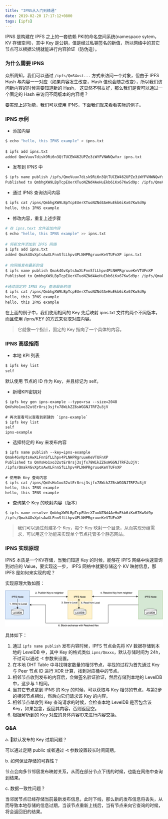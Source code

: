 ```yaml
---
title: "IPNS从入门到精通"
date: 2019-02-20 17:17:12+0800
tags: [ipfs]
---
```


IPNS 是构建在 IPFS 之上的一套依赖 PKI的命名空间系统(namespace sytem， KV 存储空间)，其中 Key 是公钥，值是经过私钥签名的新值，所以网络中的其它节点可以根据公钥就能进行内容验证（防伪造）。 

### 为什么需要 IPNS

众所周知，我们可以通过 `/ipfs/QmS4ust...` 方式来访问一个对象，但由于 IPFS Hash 与内容一一对应（如果内容发生改变，Hash 值也会随之改变），所以我们访问新内容的时候需要知道新的 Hash， 这显然不够友好，那么我们是否可以通过一个固定的 Hash 来访问不同版本的内容呢？

要实现上述功能，我们可以使用 IPNS，下面我们就来看看实际的例子。

### IPNS 示例

- 添加内容

```bash
$ echo "hello, this IPNS example" > ipns.txt

$ ipfs add ipns.txt
added QmeVuuv7disk9Ri6n3QtTUCEW462UPZe3iWYFVNWNQwYxr ipns.txt
```

- 发布到 IPNS 中

```bash
$ ipfs name publish /ipfs/QmeVuuv7disk9Ri6n3QtTUCEW462UPZe3iWYFVNWNQwYxr
Published to QmbhgXW9LBpTcpEUerXTuoNZNd4AeHuEkb6iKx67KwSd9p: /ipfs/QmeVuuv7disk9Ri6n3QtTUCEW462UPZe3iWYFVNWNQwYxr
```

- 通过 IPNS 查询访问内容

```bash
$ ipfs cat /ipns/QmbhgXW9LBpTcpEUerXTuoNZNd4AeHuEkb6iKx67KwSd9p
hello, this IPNS example
```


- 修改内容，重复上述步骤

```bash
# 在 ipns.text 文件追加内容
$ echo "hello, this IPNS example" >> ipns.txt

# 将新文件添加到 IPFS 网络
$ ipfs add ipns.txt
added Qmak4GvXptsAwXLFnnSfLLhpv4PLNHPRgruueKeVTUFnXP ipns.txt

# 向网络发布最新的值
$ ipfs name publish Qmak4GvXptsAwXLFnnSfLLhpv4PLNHPRgruueKeVTUFnXP
Published to QmbhgXW9LBpTcpEUerXTuoNZNd4AeHuEkb6iKx67KwSd9p: /ipfs/Qmak4GvXptsAwXLFnnSfLLhpv4PLNHPRgruueKeVTUFnXP

#通过固定的 IPNS Key 查询最新的值
$ ipfs cat /ipns/QmbhgXW9LBpTcpEUerXTuoNZNd4AeHuEkb6iKx67KwSd9p
hello, this IPNS example
hello, this IPNS example
```

在上面的例子中，我们使用相同的 Key 先后映射 ipns.txt 文件的两个不同版本，而且使用 /ipns/KEY 的方式来获取对应内容。

> 它就像一个指针，固定的 Key 指向了一个具体的内容。

### IPNS 高级指南

- 本地 KPI 列表

```bash
$ ipfs key list 
self
```

默认使用 节点的 ID 作为 Key，并且标记为 self。

- 新增KPI密钥对

```
$ ipfs key gen ipns-example --type=rsa --size=2048
QmVsHo1xo32utEr8rsj3sjfx78WikZZ6sWGGNJTRFZu3jV

# 再次查看可以查看到新建的 `ipns-example` 
$ ipfs key list 
self
ipns-example
```

- 选择特定的 Key 来发布内容

```
$ ipfs name publish --key=ipns-example Qmak4GvXptsAwXLFnnSfLLhpv4PLNHPRgruueKeVTUFnXP
Published to QmVsHo1xo32utEr8rsj3sjfx78WikZZ6sWGGNJTRFZu3jV: /ipfs/Qmak4GvXptsAwXLFnnSfLLhpv4PLNHPRgruueKeVTUFnXP

# 使用新 Key 查询内容
$ ipfs cat /ipns/QmVsHo1xo32utEr8rsj3sjfx78WikZZ6sWGGNJTRFZu3jV
hello, this IPNS example
hello, this IPNS example
```

- 查询某个 Key 的映射内容（版本）

```
$ ipfs name resolve QmbhgXW9LBpTcpEUerXTuoNZNd4AeHuEkb6iKx67KwSd9p
/ipfs/Qmak4GvXptsAwXLFnnSfLLhpv4PLNHPRgruueKeVTUFnXP
```

> 我们可以通过创建多个 Key，每个 Key 映射一个目录，从而实现分组需求，可以用这个功能来实现单个节点托管多个静态网站。

### IPNS 实现原理

IPNS 本质是一个KV存储，当我们知道 Key 的时候，能够在 IPFS 网络中快速查询到对应的 Value，要实现这一步， IPFS 网络中就要存储这个 KV 映射信息，那 IPFS 是如何来实现的呢？

实现原理大致如图：

![ipns.jpg](/images/ipfs/ipns.jpg)

具体如下：

1. 通过 `ipfs name publish` 发布内容时候，IPFS 节点会先将 KV 数据存储到本地的 LevelDB 中，其中 Key 的格式类似 `ipns/Qmxxx`，默认存储时间为 24h，不过可以通过 -t 参数来设置。  
2. 在本地 DHT Table 中寻找特定数量的相邻节点，寻找的过程为首先通过 Key 与 Peer 节点 ID 进行 XOR 计算，找到对应桶中的节点。
3. 相邻节点收到发布的内容后，会做签名验证验证，然后存储到本地的 LevelDB 中，这步与 1 相同。
4. 当其它节点拿到 IPNS 的 Key 的时候，可以获取与 Key 相邻的节点，与第2步的相邻节点相似，然后向它们请求该 Key 的内容。
5. 相邻节点单收到 Key 查询请求的时候，会检查本地 LevelDB 是否包含该 Key，如果包含，返回其内容，否则返回空。
6. 根据解析到的 Key 对应的具体内容ID来进行内容交换。


### Q&A

a. 默认发布的 Key 过期问题？

可以通过定期 public 或者通过 -t 参数设置较长时间周期。

b. 如何保证存储的可靠性？

节点会向多节邻居发布映射关系，从而在部分节点下线的时候，也能在网络中查询到结果。

c. 数据一致性问题？

当邻居节点已经存储当前最新发布信息，此时下线，那么新的发布信息将丢失，从而导致本地存储的信息过期，当该节点重新上线后，当有节点来向它查询的时候，将会返回旧的结果。






